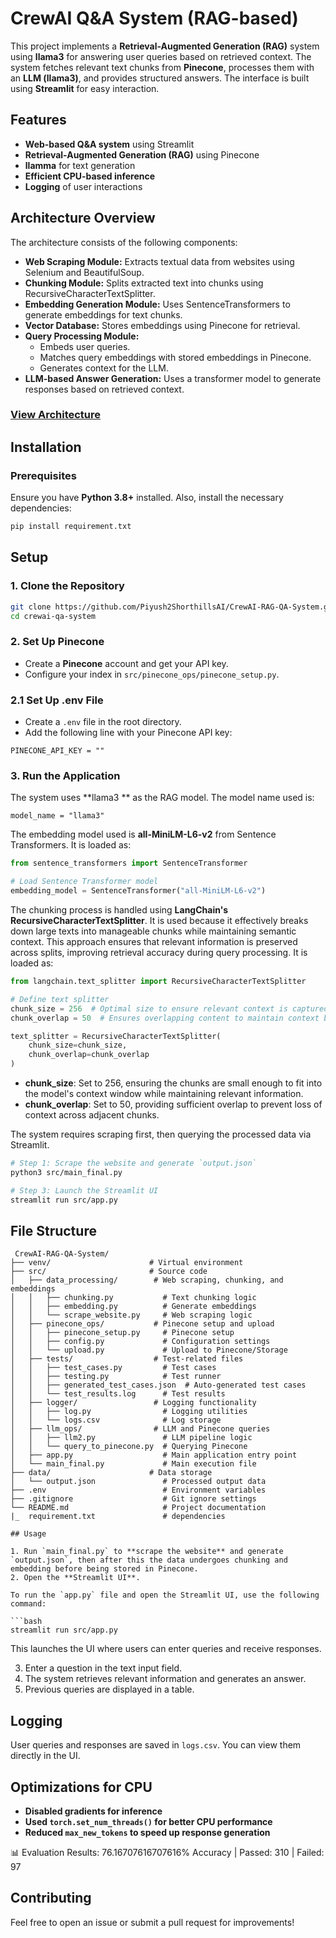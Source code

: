 # CrewAI Q&A System (RAG-based)

This project implements a **Retrieval-Augmented Generation (RAG)** system using **llama3** for answering user queries based on retrieved context. The system fetches relevant text chunks from **Pinecone**, processes them with an **LLM (llama3)**, and provides structured answers. The interface is built using **Streamlit** for easy interaction.

## Features

- **Web-based Q&A system** using Streamlit
- **Retrieval-Augmented Generation (RAG)** using Pinecone
- **llamma** for text generation
- **Efficient CPU-based inference**
- **Logging** of user interactions

## Architecture Overview

The architecture consists of the following components:

- **Web Scraping Module:** Extracts textual data from websites using Selenium and BeautifulSoup.
- **Chunking Module:** Splits extracted text into chunks using RecursiveCharacterTextSplitter.
- **Embedding Generation Module:** Uses SentenceTransformers to generate embeddings for text chunks.
- **Vector Database:** Stores embeddings using Pinecone for retrieval.
- **Query Processing Module:**
    - Embeds user queries.
    - Matches query embeddings with stored embeddings in Pinecone.
    - Generates context for the LLM.
- **LLM-based Answer Generation:** Uses a transformer model to generate responses based on retrieved context.

### [View Architecture](https://drive.google.com/file/d/1C4y46qnUudbCHrfRpXOzga61xkrnRm1V/view?usp=sharing)

## Installation

### Prerequisites

Ensure you have **Python 3.8+** installed. Also, install the necessary dependencies:

```bash
pip install requirement.txt 
```

## Setup

### 1. Clone the Repository

```bash
git clone https://github.com/Piyush2ShorthillsAI/CrewAI-RAG-QA-System.git
cd crewai-qa-system
```

### 2. Set Up Pinecone

- Create a **Pinecone** account and get your API key.
- Configure your index in `src/pinecone_ops/pinecone_setup.py`.

### 2.1 Set Up .env File

- Create a `.env` file in the root directory.
- Add the following line with your Pinecone API key:

```
PINECONE_API_KEY = ""
```

### 3. Run the Application

The system uses **llama3 ** as the RAG model. The model name used is:

```
model_name = "llama3"
```

The embedding model used is **all-MiniLM-L6-v2** from Sentence Transformers. It is loaded as:

```python
from sentence_transformers import SentenceTransformer

# Load Sentence Transformer model
embedding_model = SentenceTransformer("all-MiniLM-L6-v2")
```

The chunking process is handled using **LangChain's RecursiveCharacterTextSplitter**. It is used because it effectively breaks down large texts into manageable chunks while maintaining semantic context. This approach ensures that relevant information is preserved across splits, improving retrieval accuracy during query processing. It is loaded as:

```python
from langchain.text_splitter import RecursiveCharacterTextSplitter

# Define text splitter
chunk_size = 256  # Optimal size to ensure relevant context is captured without exceeding token limits
chunk_overlap = 50  # Ensures overlapping content to maintain context between chunks

text_splitter = RecursiveCharacterTextSplitter(
    chunk_size=chunk_size,
    chunk_overlap=chunk_overlap
)
```

- **chunk\_size**: Set to 256, ensuring the chunks are small enough to fit into the model's context window while maintaining relevant information.
- **chunk\_overlap**: Set to 50, providing sufficient overlap to prevent loss of context across adjacent chunks.

The system requires scraping first, then querying the processed data via Streamlit.

```bash
# Step 1: Scrape the website and generate `output.json`
python3 src/main_final.py

# Step 3: Launch the Streamlit UI
streamlit run src/app.py
```

## File Structure

```
 CrewAI-RAG-QA-System/
├── venv/                      # Virtual environment
├── src/                       # Source code
│   ├── data_processing/        # Web scraping, chunking, and embeddings
│   │   ├── chunking.py           # Text chunking logic
│   │   ├── embedding.py          # Generate embeddings
│   │   └── scrape_website.py     # Web scraping logic
│   ├── pinecone_ops/           # Pinecone setup and upload
│   │   ├── pinecone_setup.py     # Pinecone setup
│   │   ├── config.py             # Configuration settings
│   │   └── upload.py             # Upload to Pinecone/Storage
│   ├── tests/                  # Test-related files
│   │   ├── test_cases.py         # Test cases
│   │   ├── testing.py            # Test runner
│   │   ├── generated_test_cases.json  # Auto-generated test cases
│   │   └── test_results.log      # Test results
│   ├── logger/                 # Logging functionality
│   │   ├── log.py                # Logging utilities
│   │   └── logs.csv              # Log storage
│   ├── llm_ops/                # LLM and Pinecone queries
│   │   ├── llm2.py               # LLM pipeline logic
│   │   └── query_to_pinecone.py  # Querying Pinecone
│   ├── app.py                    # Main application entry point
│   └── main_final.py             # Main execution file
├── data/                      # Data storage
│   └── output.json               # Processed output data
├── .env                          # Environment variables
├── .gitignore                    # Git ignore settings
└── README.md                     # Project documentation
|_  requirement.txt               # dependencies

## Usage

1. Run `main_final.py` to **scrape the website** and generate `output.json`, then after this the data undergoes chunking and embedding before being stored in Pinecone.
2. Open the **Streamlit UI**.

To run the `app.py` file and open the Streamlit UI, use the following command:

```bash
streamlit run src/app.py
```

This launches the UI where users can enter queries and receive responses.

3. Enter a question in the text input field.
4. The system retrieves relevant information and generates an answer.
5. Previous queries are displayed in a table.

## Logging

User queries and responses are saved in `logs.csv`. You can view them directly in the UI.

## Optimizations for CPU

- **Disabled gradients for inference**
- **Used ********`torch.set_num_threads()`******** for better CPU performance**
- **Reduced ********`max_new_tokens`******** to speed up response generation**

📊 Evaluation Results: 76.16707616707616% Accuracy | Passed: 310 | Failed: 97 



## Contributing

Feel free to open an issue or submit a pull request for improvements!

